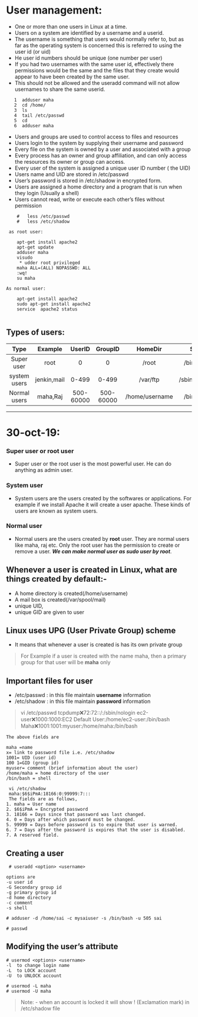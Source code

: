 # User management:

* One or more than one users in Linux at a time.
* Users on a system are identified by a username and a userid. 
* The username is something that users would normally refer to, but as far as the operating system is concerned this is referred to using the user id (or uid)
* He user id numbers should be unique (one number per user)
* If you had two usernames with the same user id, effectively there permissions would be the same and the files that they create would appear to have been created by the same user.
* This should not be allowed and the useradd command will not allow usernames to share the same userid.
 
 ```
    1  adduser maha
    2  cd /home/
    3  ls
    4  tail /etc/passwd
    5  cd
    6  adduser maha

 ```

* Users and groups are used to control access to files and resources
* Users login to the system by supplying their username and password
* Every file on the system is owned by a user and associated with a group
* Every process has an owner and group affiliation, and can only access the resources its owner or group can access.
* Every user of the system is assigned a unique user ID number ( the UID)
* Users name and UID are stored in /etc/passwd
* User’s password is stored in /etc/shadow in encrypted form.
* Users are assigned a home directory and a program that is run when they login (Usually a shell)
* Users cannot read, write or execute each other’s files without permission

```
    #   less /etc/passwd
    #   less /etc/shadow

 as root user:

    apt-get install apache2
    apt-get update
    adduser maha
    visudo
     * udder root privileged 
    maha ALL=(ALL) NOPASSWD: ALL
    :wq!
    su maha

As normal user:

    apt-get install apache2
    sudo apt-get install apache2
    service  apache2 status


```


## Types of users:


| Type | Example | UserID | GroupID | HomeDir |Shell |
| :---: | :---: | :---: | :---: | :---: | :---: |
|Super user|root|0|0|/root|/bin/bash|
|system users|jenkin,mail|0-499|0-499|/var/ftp| /sbin/nologin|
|Normal users| maha,Raj| 500-60000|500- 60000|/home/username| /bin/bash|


___
# 30-oct-19:


### Super user or root user 
 * Super user or the root user is the most powerful user. He can do anything as  admin user. 

### System user 
* System users are the users created by the softwares or applications. For example if we install Apache it will create a user apache. These kinds of users are known as system users. 

### Normal user
 * Normal users are the users created by **root** user. They are normal users like maha, raj etc. Only the root user has the permission to create or remove a user. **_We can make normal user as sudo user by root_**.


## Whenever a user is created in Linux, what are things created by default:-
* A home directory is created(/home/username)
* A mail box is created(/var/spool/mail)
* unique UID,
* unique GID are given to user

## Linux uses UPG (User Private Group) scheme
* It means that whenever a user is created is has its own private group
> For Example if a user is created with the name maha, then a primary group for that user will be **maha** only

## Important files for user
 * /etc/passwd  : in this file  maintain **username** information 
 * /etc/shadow :  in this file maintain  **password** information

 >  vi /etc/passwd
    tcpdump:x:72:72::/:/sbin/nologin
    ec2-user:x:1000:1000:EC2 Default User:/home/ec2-user:/bin/bash
    Maha:x:1001:1001:myuser:/home/maha:/bin/bash
```
The above fields are

maha =name
x= link to password file i.e. /etc/shadow
1001= UID (user id)
100 1=GID (group id)
myuser= comment (brief information about the user)
/home/maha = home directory of the user
/bin/bash = shell

```

  


```
 vi /etc/shadow
 maha:$6$iPmA:18166:0:99999:7:::
 The fields are as follows,
1. maha = User name
2. $6$iPmA = Encrypted password 
3. 18166 = Days since that password was last changed. 
4. 0 = Days after which password must be changed.
5. 99999 = Days before password is to expire that user is warned. 
6. 7 = Days after the password is expires that the user is disabled.
7. A reserved field.

```

## Creating a user
```
 # useradd <option> <username>

options are
-u user id
-G Secondary group id
-g primary group id
-d home directory
-c comment
-s shell

# adduser -d /home/sai -c mysaiuser -s /bin/bash -u 505 sai

# passwd 

```
## Modifying the user’s attribute

```
# usermod <options> <username>
-l  to change login name
-L  to LOCK account
-U  to UNLOCK account

# usermod -L maha 
# usermod -U maha

```

> Note: - when an account is locked it will show ! (Exclamation mark) in /etc/shadow file



